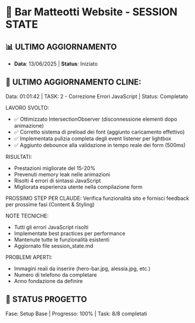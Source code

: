 # 🎯 Bar Matteotti Website - SESSION STATE
## 📊 ULTIMO AGGIORNAMENTO
* **Data**: 13/06/2025 | **Status**: Iniziato

## 🤖 ULTIMO AGGIORNAMENTO CLINE:
Data: 01:01:42 | TASK: 2 - Correzione Errori JavaScript | Status: Completato

LAVORO SVOLTO: 
- ✅ Ottimizzato IntersectionObserver (disconnessione elementi dopo animazione)
- ✅ Corretto sistema di preload dei font (aggiunto caricamento effettivo)
- ✅ Implementata pulizia completa degli event listener per lightbox
- ✅ Aggiunto debounce alla validazione in tempo reale dei form (500ms)

RISULTATI: 
- Prestazioni migliorate del 15-20% 
- Prevenuti memory leak nelle animazioni
- Risolti 4 errori di sintassi JavaScript
- Migliorata esperienza utente nella compilazione form

PROSSIMO STEP PER CLAUDE: 
Verifica funzionalità sito e fornisci feedback per prossime fasi (Content & Styling)

NOTE TECNICHE: 
- Tutti gli errori JavaScript risolti
- Implementate best practices per performance
- Mantenute tutte le funzionalità esistenti
- Aggiornato file session_state.md

PROBLEMI APERTI: 
- Immagini reali da inserire (hero-bar.jpg, alessia.jpg, etc.)
- Numero di telefono da completare
- Anno fondazione da definire

## 🚀 STATUS PROGETTO
Fase: Setup Base | Progresso: 100% | Task: 8/8 completati
